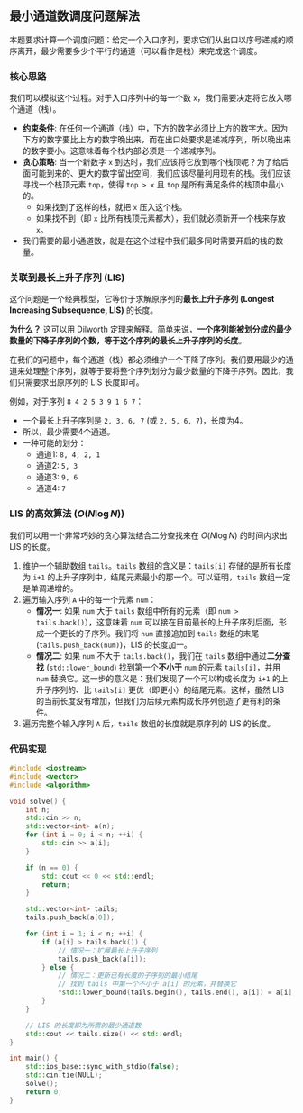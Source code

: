 ## 最小通道数调度问题解法

本题要求计算一个调度问题：给定一个入口序列，要求它们从出口以序号递减的顺序离开，最少需要多少个平行的通道（可以看作是栈）来完成这个调度。

### 核心思路

我们可以模拟这个过程。对于入口序列中的每一个数 `x`，我们需要决定将它放入哪个通道（栈）。
*   **约束条件**: 在任何一个通道（栈）中，下方的数字必须比上方的数字大。因为下方的数字要比上方的数字晚出来，而在出口处要求是递减序列，所以晚出来的数字要小。这意味着每个栈内部必须是一个递减序列。
*   **贪心策略**: 当一个新数字 `x` 到达时，我们应该将它放到哪个栈顶呢？为了给后面可能到来的、更大的数字留出空间，我们应该尽量利用现有的栈。我们应该寻找一个栈顶元素 `top`，使得 `top > x` 且 `top` 是所有满足条件的栈顶中最小的。
    *   如果找到了这样的栈，就把 `x` 压入这个栈。
    *   如果找不到（即 `x` 比所有栈顶元素都大），我们就必须新开一个栈来存放 `x`。
*   我们需要的最小通道数，就是在这个过程中我们最多同时需要开启的栈的数量。

### 关联到最长上升子序列 (LIS)

这个问题是一个经典模型，它等价于求解原序列的**最长上升子序列 (Longest Increasing Subsequence, LIS)** 的长度。

**为什么？**
这可以用 Dilworth 定理来解释。简单来说，**一个序列能被划分成的最少数量的下降子序列的个数，等于这个序列的最长上升子序列的长度**。

在我们的问题中，每个通道（栈）都必须维护一个下降子序列。我们要用最少的通道来处理整个序列，就等于要将整个序列划分为最少数量的下降子序列。因此，我们只需要求出原序列的 LIS 长度即可。

例如，对于序列 `8 4 2 5 3 9 1 6 7`：
*   一个最长上升子序列是 `2, 3, 6, 7` (或 `2, 5, 6, 7`)，长度为4。
*   所以，最少需要4个通道。
*   一种可能的划分：
    *   通道1: `8, 4, 2, 1`
    *   通道2: `5, 3`
    *   通道3: `9, 6`
    *   通道4: `7`

### LIS 的高效算法 ($O(N \log N)$)

我们可以用一个非常巧妙的贪心算法结合二分查找来在 $O(N \log N)$ 的时间内求出 LIS 的长度。

1.  维护一个辅助数组 `tails`。`tails` 数组的含义是：`tails[i]` 存储的是所有长度为 `i+1` 的上升子序列中，结尾元素最小的那一个。可以证明，`tails` 数组一定是单调递增的。
2.  遍历输入序列 `A` 中的每一个元素 `num`：
    *   **情况一**: 如果 `num` 大于 `tails` 数组中所有的元素（即 `num > tails.back()`），这意味着 `num` 可以接在目前最长的上升子序列后面，形成一个更长的子序列。我们将 `num` 直接追加到 `tails` 数组的末尾 (`tails.push_back(num)`)，LIS 的长度加一。
    *   **情况二**: 如果 `num` 不大于 `tails.back()`，我们在 `tails` 数组中通过**二分查找** (`std::lower_bound`) 找到第一个**不小于** `num` 的元素 `tails[i]`，并用 `num` 替换它。这一步的意义是：我们发现了一个可以构成长度为 `i+1` 的上升子序列的、比 `tails[i]` 更优（即更小）的结尾元素。这样，虽然 LIS 的当前长度没有增加，但我们为后续元素构成长序列创造了更有利的条件。
3.  遍历完整个输入序列 `A` 后，`tails` 数组的长度就是原序列的 LIS 的长度。

### 代码实现
```cpp
#include <iostream>
#include <vector>
#include <algorithm>

void solve() {
    int n;
    std::cin >> n;
    std::vector<int> a(n);
    for (int i = 0; i < n; ++i) {
        std::cin >> a[i];
    }

    if (n == 0) {
        std::cout << 0 << std::endl;
        return;
    }

    std::vector<int> tails;
    tails.push_back(a[0]);

    for (int i = 1; i < n; ++i) {
        if (a[i] > tails.back()) {
            // 情况一：扩展最长上升子序列
            tails.push_back(a[i]);
        } else {
            // 情况二：更新已有长度的子序列的最小结尾
            // 找到 tails 中第一个不小于 a[i] 的元素，并替换它
            *std::lower_bound(tails.begin(), tails.end(), a[i]) = a[i];
        }
    }

    // LIS 的长度即为所需的最少通道数
    std::cout << tails.size() << std::endl;
}

int main() {
    std::ios_base::sync_with_stdio(false);
    std::cin.tie(NULL);
    solve();
    return 0;
}
```
